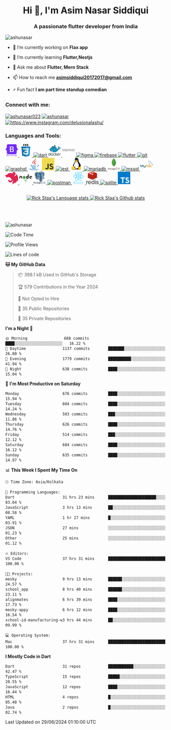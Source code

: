 <h1 align="center">Hi 👋, I'm Asim Nasar Siddiqui</h1>
<h3 align="center">A passionate flutter developer from India</h3>

<p align="left"> <img src="https://komarev.com/ghpvc/?username=ashunasar&label=Profile%20views&color=0e75b6&style=flat" alt="ashunasar" /> </p>


- 🔭 I’m currently working on **Flax app**

- 🌱 I’m currently learning **Flutter,Nestjs**

- 💬 Ask me about **Flutter, Mern Stack**

- 📫 How to reach me **asimsiddiqui20172017@gmail.com**

- ⚡ Fun fact **I am part time standup comedian**

<h3 align="left">Connect with me:</h3>
<p align="left">
<a href="https://twitter.com/ashunasar023" target="blank"><img align="center" src="https://raw.githubusercontent.com/rahuldkjain/github-profile-readme-generator/master/src/images/icons/Social/twitter.svg" alt="ashunasar023" height="30" width="40" /></a>
<a href="https://linkedin.com/in/ashunasar" target="blank"><img align="center" src="https://raw.githubusercontent.com/rahuldkjain/github-profile-readme-generator/master/src/images/icons/Social/linked-in-alt.svg" alt="ashunasar" height="30" width="40" /></a>
<a href="https://www.instagram.com/delusionalashu/" target="blank"><img align="center" src="https://raw.githubusercontent.com/rahuldkjain/github-profile-readme-generator/master/src/images/icons/Social/instagram.svg" alt="https://www.instagram.com/delusionalashu/" height="30" width="40" /></a>
</p>

<h3 align="left">Languages and Tools:</h3>
<p align="left"> <a href="https://getbootstrap.com" target="_blank" rel="noreferrer"> <img src="https://raw.githubusercontent.com/devicons/devicon/master/icons/bootstrap/bootstrap-plain-wordmark.svg" alt="bootstrap" width="40" height="40"/> </a> <a href="https://www.w3schools.com/css/" target="_blank" rel="noreferrer"> <img src="https://raw.githubusercontent.com/devicons/devicon/master/icons/css3/css3-original-wordmark.svg" alt="css3" width="40" height="40"/> </a> <a href="https://dart.dev" target="_blank" rel="noreferrer"> <img src="https://www.vectorlogo.zone/logos/dartlang/dartlang-icon.svg" alt="dart" width="40" height="40"/> </a> <a href="https://www.docker.com/" target="_blank" rel="noreferrer"> <img src="https://raw.githubusercontent.com/devicons/devicon/master/icons/docker/docker-original-wordmark.svg" alt="docker" width="40" height="40"/> </a> <a href="https://expressjs.com" target="_blank" rel="noreferrer"> <img src="https://raw.githubusercontent.com/devicons/devicon/master/icons/express/express-original-wordmark.svg" alt="express" width="40" height="40"/> </a> <a href="https://www.figma.com/" target="_blank" rel="noreferrer"> <img src="https://www.vectorlogo.zone/logos/figma/figma-icon.svg" alt="figma" width="40" height="40"/> </a> <a href="https://firebase.google.com/" target="_blank" rel="noreferrer"> <img src="https://www.vectorlogo.zone/logos/firebase/firebase-icon.svg" alt="firebase" width="40" height="40"/> </a> <a href="https://flutter.dev" target="_blank" rel="noreferrer"> <img src="https://www.vectorlogo.zone/logos/flutterio/flutterio-icon.svg" alt="flutter" width="40" height="40"/> </a> <a href="https://git-scm.com/" target="_blank" rel="noreferrer"> <img src="https://www.vectorlogo.zone/logos/git-scm/git-scm-icon.svg" alt="git" width="40" height="40"/> </a> <a href="https://graphql.org" target="_blank" rel="noreferrer"> <img src="https://www.vectorlogo.zone/logos/graphql/graphql-icon.svg" alt="graphql" width="40" height="40"/> </a> <a href="https://www.java.com" target="_blank" rel="noreferrer"> <img src="https://raw.githubusercontent.com/devicons/devicon/master/icons/java/java-original.svg" alt="java" width="40" height="40"/> </a> <a href="https://developer.mozilla.org/en-US/docs/Web/JavaScript" target="_blank" rel="noreferrer"> <img src="https://raw.githubusercontent.com/devicons/devicon/master/icons/javascript/javascript-original.svg" alt="javascript" width="40" height="40"/> </a> <a href="https://jestjs.io" target="_blank" rel="noreferrer"> <img src="https://www.vectorlogo.zone/logos/jestjsio/jestjsio-icon.svg" alt="jest" width="40" height="40"/> </a> <a href="https://www.linux.org/" target="_blank" rel="noreferrer"> <img src="https://raw.githubusercontent.com/devicons/devicon/master/icons/linux/linux-original.svg" alt="linux" width="40" height="40"/> </a> <a href="https://mariadb.org/" target="_blank" rel="noreferrer"> <img src="https://www.vectorlogo.zone/logos/mariadb/mariadb-icon.svg" alt="mariadb" width="40" height="40"/> </a> <a href="https://www.mongodb.com/" target="_blank" rel="noreferrer"> <img src="https://raw.githubusercontent.com/devicons/devicon/master/icons/mongodb/mongodb-original-wordmark.svg" alt="mongodb" width="40" height="40"/> </a> <a href="https://www.microsoft.com/en-us/sql-server" target="_blank" rel="noreferrer"> <img src="https://www.svgrepo.com/show/303229/microsoft-sql-server-logo.svg" alt="mssql" width="40" height="40"/> </a> <a href="https://www.mysql.com/" target="_blank" rel="noreferrer"> <img src="https://raw.githubusercontent.com/devicons/devicon/master/icons/mysql/mysql-original-wordmark.svg" alt="mysql" width="40" height="40"/> </a> <a href="https://nestjs.com/" target="_blank" rel="noreferrer"> <img src="https://raw.githubusercontent.com/devicons/devicon/master/icons/nestjs/nestjs-plain.svg" alt="nestjs" width="40" height="40"/> </a> <a href="https://nodejs.org" target="_blank" rel="noreferrer"> <img src="https://raw.githubusercontent.com/devicons/devicon/master/icons/nodejs/nodejs-original-wordmark.svg" alt="nodejs" width="40" height="40"/> </a> <a href="https://www.postgresql.org" target="_blank" rel="noreferrer"> <img src="https://raw.githubusercontent.com/devicons/devicon/master/icons/postgresql/postgresql-original-wordmark.svg" alt="postgresql" width="40" height="40"/> </a> <a href="https://postman.com" target="_blank" rel="noreferrer"> <img src="https://www.vectorlogo.zone/logos/getpostman/getpostman-icon.svg" alt="postman" width="40" height="40"/> </a> <a href="https://reactjs.org/" target="_blank" rel="noreferrer"> <img src="https://raw.githubusercontent.com/devicons/devicon/master/icons/react/react-original-wordmark.svg" alt="react" width="40" height="40"/> </a> <a href="https://redis.io" target="_blank" rel="noreferrer"> <img src="https://raw.githubusercontent.com/devicons/devicon/master/icons/redis/redis-original-wordmark.svg" alt="redis" width="40" height="40"/> </a> <a href="https://www.sqlite.org/" target="_blank" rel="noreferrer"> <img src="https://www.vectorlogo.zone/logos/sqlite/sqlite-icon.svg" alt="sqlite" width="40" height="40"/> </a> <a href="https://www.typescriptlang.org/" target="_blank" rel="noreferrer"> <img src="https://raw.githubusercontent.com/devicons/devicon/master/icons/typescript/typescript-original.svg" alt="typescript" width="40" height="40"/> </a> </p>

<br/>
<!-- Dark Mode -->
<div align="center"> 
<a href="https://github.com/anuraghazra/github-readme-stats#gh-dark-mode-only">
<img height=259 src="https://github-readme-stats-git-masterrstaa-rickstaa.vercel.app/api/top-langs/?username=ashunasar&layout=compact&langs_count=12&hide_border=true&role=owner,collaborator&theme=dark&bg_color=000000#gh-dark-mode-only" alt="Rick Staa's Language stats" />
</a>
<a href="https://github.com/anuraghazra/github-readme-stats#gh-dark-mode-only">
<img height=259 src="https://github-readme-stats-git-masterrstaa-rickstaa.vercel.app/api?username=ashunasar&show_icons=true&line_height=28&hide_border=true&card_width=347&include_all_commits=true&role=owner,collaborator&show=reviews,discussions_answered&rank_icon=percentile&exclude_repo=github-readme-stats&theme=dark&bg_color=000000#gh-dark-mode-only" alt="Rick Staa's Github stats" />
</a>
</div>

<br/>

<!--
<p><img align="left" src="https://github-readme-stats.vercel.app/api/top-langs?username=ashunasar&show_icons=true&locale=en&layout=compact" alt="ashunasar" /></p> -->

<br>
<!-- <p>&nbsp;<img align="center" src="https://github-readme-stats.vercel.app/api?username=ashunasar&show_icons=true&locale=en" alt="ashunasar" /></p> -->
<br>

<p><img align="center" src="https://streak-stats.demolab.com/?user=ashunasar" alt="ashunasar" /></p>

<!--START_SECTION:waka-->
![Code Time](http://img.shields.io/badge/Code%20Time-452%20hrs%2030%20mins-blue)

![Profile Views](http://img.shields.io/badge/Profile%20Views-17-blue)

![Lines of code](https://img.shields.io/badge/From%20Hello%20World%20I%27ve%20Written-4.3%20million%20lines%20of%20code-blue)

**🐱 My GitHub Data** 

> 📦 398.1 kB Used in GitHub's Storage 
 > 
> 🏆 579 Contributions in the Year 2024
 > 
> 🚫 Not Opted to Hire
 > 
> 📜 35 Public Repositories 
 > 
> 🔑 35 Private Repositories 
 > 
**I'm a Night 🦉** 

```text
🌞 Morning                688 commits         ████░░░░░░░░░░░░░░░░░░░░░   16.22 % 
🌆 Daytime                1137 commits        ███████░░░░░░░░░░░░░░░░░░   26.80 % 
🌃 Evening                1779 commits        ██████████░░░░░░░░░░░░░░░   41.94 % 
🌙 Night                  638 commits         ████░░░░░░░░░░░░░░░░░░░░░   15.04 % 
```
📅 **I'm Most Productive on Saturday** 

```text
Monday                   676 commits         ████░░░░░░░░░░░░░░░░░░░░░   15.94 % 
Tuesday                  604 commits         ████░░░░░░░░░░░░░░░░░░░░░   14.24 % 
Wednesday                503 commits         ███░░░░░░░░░░░░░░░░░░░░░░   11.86 % 
Thursday                 626 commits         ████░░░░░░░░░░░░░░░░░░░░░   14.76 % 
Friday                   514 commits         ███░░░░░░░░░░░░░░░░░░░░░░   12.12 % 
Saturday                 684 commits         ████░░░░░░░░░░░░░░░░░░░░░   16.12 % 
Sunday                   635 commits         ████░░░░░░░░░░░░░░░░░░░░░   14.97 % 
```


📊 **This Week I Spent My Time On** 

```text
🕑︎ Time Zone: Asia/Kolkata

💬 Programming Languages: 
Dart                     31 hrs 23 mins      █████████████████████░░░░   83.64 % 
JavaScript               3 hrs 13 mins       ██░░░░░░░░░░░░░░░░░░░░░░░   08.58 % 
YAML                     1 hr 27 mins        █░░░░░░░░░░░░░░░░░░░░░░░░   03.91 % 
JSON                     27 mins             ░░░░░░░░░░░░░░░░░░░░░░░░░   01.23 % 
Other                    25 mins             ░░░░░░░░░░░░░░░░░░░░░░░░░   01.12 % 

🔥 Editors: 
VS Code                  37 hrs 31 mins      █████████████████████████   100.00 % 

🐱‍💻 Projects: 
mesky                    9 hrs 13 mins       ██████░░░░░░░░░░░░░░░░░░░   24.57 % 
school_app               8 hrs 40 mins       ██████░░░░░░░░░░░░░░░░░░░   23.11 % 
alignmates               6 hrs 39 mins       ████░░░░░░░░░░░░░░░░░░░░░   17.73 % 
mesky-appy               6 hrs 12 mins       ████░░░░░░░░░░░░░░░░░░░░░   16.54 % 
school-id-manufacturing-w3 hrs 44 mins       ██░░░░░░░░░░░░░░░░░░░░░░░   09.99 % 

💻 Operating System: 
Mac                      37 hrs 31 mins      █████████████████████████   100.00 % 
```

**I Mostly Code in Dart** 

```text
Dart                     31 repos            ███████████░░░░░░░░░░░░░░   42.47 % 
TypeScript               15 repos            █████░░░░░░░░░░░░░░░░░░░░   20.55 % 
JavaScript               12 repos            ████░░░░░░░░░░░░░░░░░░░░░   16.44 % 
HTML                     4 repos             █░░░░░░░░░░░░░░░░░░░░░░░░   05.48 % 
Java                     2 repos             █░░░░░░░░░░░░░░░░░░░░░░░░   02.74 % 
```




 Last Updated on 29/06/2024 01:10:00 UTC
<!--END_SECTION:waka-->
